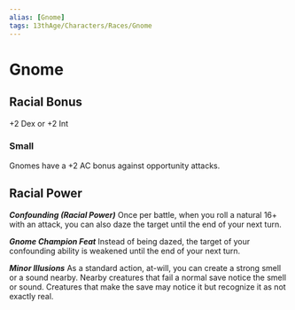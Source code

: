 ```yaml
---
alias: [Gnome]
tags: 13thAge/Characters/Races/Gnome
---
```

# Gnome

## Racial Bonus

+2 Dex or +2 Int

### Small

Gnomes have a +2 AC bonus against opportunity attacks.

## Racial Power

***Confounding (Racial Power)***
Once per battle, when you roll a natural 16+ with an attack, you can also daze the target until the end of your next turn.

***Gnome Champion Feat***
Instead of being dazed, the target of your confounding ability is weakened until the end of your next turn.

***Minor Illusions***
As a standard action, at-will, you can create a strong smell or a sound nearby. Nearby creatures that fail a normal save notice the smell or sound. Creatures that make the save may notice it but recognize it as not exactly real.
